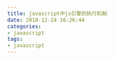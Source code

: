 ```yaml
---
title: javascript中js引擎的执行机制
date: 2018-12-24 16:26:44
categories:
- javascript
tags:
- javascript
---
```

